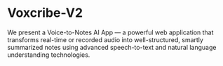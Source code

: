 # Voxcribe-V2
We present a Voice-to-Notes AI App — a powerful web application that transforms real-time or recorded audio into well-structured, smartly summarized notes using advanced speech-to-text and natural language understanding technologies.
